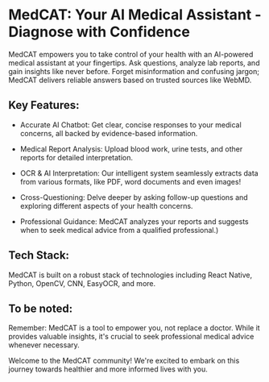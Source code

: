 
#  MedCAT: Your AI Medical Assistant - Diagnose with Confidence

MedCAT empowers you to take control of your health with an AI-powered medical assistant at your fingertips. Ask questions, analyze lab reports, and gain insights like never before. Forget misinformation and confusing jargon; MedCAT delivers reliable answers based on trusted sources like WebMD.

## Key Features:
- Accurate AI Chatbot:  Get clear, concise responses to your medical concerns, all backed by evidence-based information.

- Medical Report Analysis: Upload blood work, urine tests, and other reports for detailed interpretation.
- OCR & AI Interpretation: Our intelligent system seamlessly extracts data from various formats, like PDF, word documents and even images!
- Cross-Questioning: Delve deeper by asking follow-up questions and exploring different aspects of your health concerns.
- Professional Guidance: MedCAT analyzes your reports and suggests when to seek medical advice from a qualified professional.)

## Tech Stack:

MedCAT is built on a robust stack of technologies including React Native, Python, OpenCV, CNN, EasyOCR, and more.

## To be noted:
Remember: MedCAT is a tool to empower you, not replace a doctor. While it provides valuable insights, it's crucial to seek professional medical advice whenever necessary.


Welcome to the MedCAT community! We're excited to embark on this journey towards healthier and more informed lives with you.

